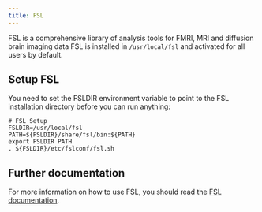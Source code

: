 ```yaml
---
title: FSL
---
```


FSL is a comprehensive library of analysis tools for FMRI, MRI and diffusion brain imaging data
FSL is installed in `/usr/local/fsl` and activated for all users by default.

## Setup FSL
You need to set the FSLDIR environment variable to point to the FSL installation directory before you can run anything:


````{bash}
# FSL Setup
FSLDIR=/usr/local/fsl
PATH=${FSLDIR}/share/fsl/bin:${PATH}
export FSLDIR PATH
. ${FSLDIR}/etc/fslconf/fsl.sh
````

## Further documentation
For more information on how to use FSL, you should read the [FSL documentation](https://fsl.fmrib.ox.ac.uk/fsl/docs/#/).
